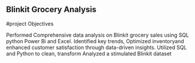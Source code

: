 ## Blinkit Grocery Analysis
#project Objectives

Performed Comprehensive data analysis on Blinkit grocery sales using SQL python Power Bi and Excel. Identified key trends, Optimized inventoryand enhanced customer satisfaction through data-driven insights. Utilized SQL and Python to clean, transform Analyzed a stimulated Blinkit dataset
